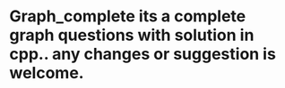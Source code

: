 # Graph_complete its a complete graph questions with solution in cpp.. any changes or suggestion is welcome.
